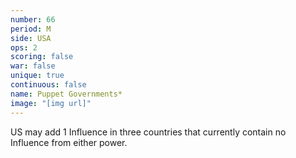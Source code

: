 ```yaml
---
number: 66
period: M
side: USA
ops: 2
scoring: false
war: false
unique: true
continuous: false
name: Puppet Governments*
image: "[img url]"
---
```

US may add 1 Influence in three countries that currently contain no Influence from either power.
